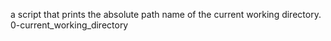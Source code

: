 a script that prints the absolute path name of the current working directory.
0-current_working_directory